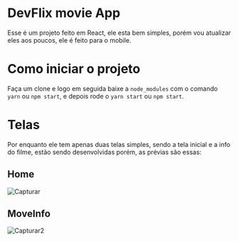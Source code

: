 # DevFlix movie App

Esse é um projeto feito em React, ele esta bem simples, porém vou atualizar eles aos poucos, ele é feito para o mobile.

# Como iniciar o projeto
Faça um clone e logo em seguida baixe a `node_modules` com o comando `yarn` ou `npm start`, e depois rode o `yarn start` ou `npm start`.

# Telas
Por enquanto ele tem apenas duas telas simples, sendo a tela inicial e a info do filme, estão sendo desenvolvidas porém, as prévias são essas:

## Home
![Capturar](https://user-images.githubusercontent.com/75694617/127549957-45b090e9-1f44-4750-911a-857e86b5332d.PNG)

## MoveInfo
![Capturar2](https://user-images.githubusercontent.com/75694617/127549961-0de75c71-1ac9-4c2c-9279-3a9eeec776b7.PNG)
